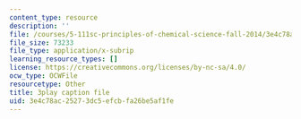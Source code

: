 ```yaml
---
content_type: resource
description: ''
file: /courses/5-111sc-principles-of-chemical-science-fall-2014/3e4c78ac25273dc5efcbfa26be5af1fe_KHkNrbSKFic.srt
file_size: 73233
file_type: application/x-subrip
learning_resource_types: []
license: https://creativecommons.org/licenses/by-nc-sa/4.0/
ocw_type: OCWFile
resourcetype: Other
title: 3play caption file
uid: 3e4c78ac-2527-3dc5-efcb-fa26be5af1fe
---
```

